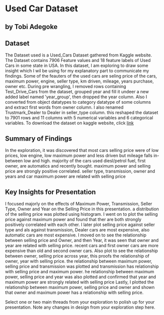 # Used Car Dataset
## by Tobi Adegoke


## Dataset

The Dataset used is a Used_Cars Dataset gathered from Kaggle website. The Dataset contains 7906 Feature values and 18 feature labels of Used Cars in some state in USA. In this dataset, I am exploring to draw some insight which I wil be using for my explanatory part to communicate my findings. Some of the feauters of the used cars are seling price of the cars, maximum power, engine, seller type, km driven, mileage, years purchase, owner etc.
During pre wrangling, I removed rows containing Test_Drive_Cars from the dataset, grouped year and fill it undeer a new added label named 'year_group', then dropped the year column. Also I converted from object datatypes to category datatype of some columns and extract first words from owner column. I also renamed Trustmark_Dealer to Dealer in seller_type column. this reshaped the dataset to 7901 rows and 11 columns with 5 numerical variables and 6 categorical variables.
To download the dataset on kaggle website, click [link](https://www.kaggle.com/datasets/shubham1kumar/usedcar-data/download?datasetVersionNumber=2)


## Summary of Findings

In the exploration, it was discovered that most cars selling price were of low prices, low engine, low maximum power and less driven but mileage falls in-between low and high. majority of the cars used diesl/petrol fuel, first owner, are automatics and recently bought.
maximum power and selling price are strongly positive correlated.
seller type, transmission, owner and years and car maximum power are related with selling price


## Key Insights for Presentation

I focused majorly on the effects of Maximum Power, Transmission, Seller Type, Owner and Year on the Selling Price in this presentation.
a distribution of the selling price was plotted using histogram. 
I went on to plot the selling price against maximum power and found that ther are both strongly positively correlated with each other.
I later plot selling price against seller type and als against transmission, Dealer cars are most expensive, also automatic cars are most expensive.
I moved on to see the relationship between selling price and Owner, and then Year, it was seen that owner and year are related with selling price. recent cars and first owner cars are more expensive than old and second owner cars.
Also plot to see the relationship between owner, selling price across year, this proofs the relationship of owner, year with selling price.
the relationship between maximum power, selling price and transmission was plotted and transmission has relationship with selling price and maximum power.
he relationship between maximum power, selling price and year was also plotted and confirmed that year and maximum power are strongly related with selling price
Lastly, I plotted the relationship between maximum power, selling price and owner and shown that owner and maximum power has a relationship with selling price.

Select one or two main threads from your exploration to polish up for your presentation. Note any changes in design from your exploration step here.